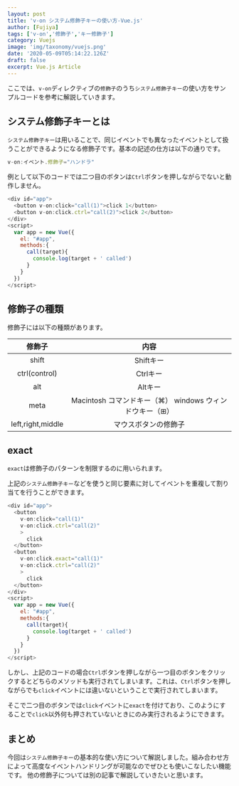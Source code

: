 ```yaml
---
layout: post
title: 'v-on システム修飾子キーの使い方-Vue.js'
author: [Fujiya]
tags: ['v-on','修飾子','キー修飾子']
category: Vuejs
image: 'img/taxonomy/vuejs.png'
date: '2020-05-09T05:14:22.126Z'
draft: false
excerpt: Vue.js Article
---
```


ここでは、`v-on`ディレクティブの`修飾子`のうち`システム修飾子キー`の使い方をサンプルコードを参考に解説していきます。

## システム修飾子キーとは
`システム修飾子キー`は用いることで、同じイベントでも異なったイベントとして扱うことができるようになる修飾子です。基本の記述の仕方は以下の通りです。

```js:title=Vue.js
v-on:イベント.修飾子="ハンドラ"
```

例として以下のコードでは二つ目のボタンは`Ctrl`ボタンを押しながらでないと動作しません。

```html:title=Vue.js
<div id="app">
  <button v-on:click="call(1)">click 1</button>
  <button v-on:click.ctrl="call(2)">click 2</button>
</div>
<script>
  var app = new Vue({
    el: "#app",
    methods:{
      call(target){
        console.log(target + ' called')
      }
    }
  })
</script>
```

## 修飾子の種類
修飾子には以下の種類があります。

|       修飾子      |                           内容                          |
|:-----------------:|:-------------------------------------------------------:|
|       shift       | Shiftキー                                               |
|   ctrl(control)   | Ctrlキー                                                |
|        alt        | Altキー                                                 |
|        meta       | Macintosh コマンドキー（⌘） windows ウィンドウキー（⊞） |
| left,right,middle |                   マウスボタンの修飾子                  |

## exact
`exact`は修飾子のパターンを制限するのに用いられます。

上記の`システム修飾子キー`などを使うと同じ要素に対してイベントを重複して割り当てを行うことができます。

```html:title=Vue.js
<div id="app">
  <button 
    v-on:click="call(1)"
    v-on:click.ctrl="call(2)"
    >
      click
  </button>
  <button 
    v-on:click.exact="call(1)"
    v-on:click.ctrl="call(2)"
    >
      click
  </button>
</div>
<script>
  var app = new Vue({
    el: "#app",
    methods:{
      call(target){
        console.log(target + ' called')
      }
    }
  })
</script>
```

しかし、上記のコードの場合`Ctrl`ボタンを押しながら一つ目のボタンをクリックするとどちらのメソッドも実行されてしまいます。これは、`Ctrl`ボタンを押しながらでも`click`イベントには違いないということで実行されてしまいます。

そこで二つ目のボタンでは`click`イベントに`exact`を付けており、このようにすることで`click`以外何も押されていないときにのみ実行されるようにできます。

## まとめ
今回は`システム修飾子キー`の基本的な使い方について解説しました。組み合わせ方によって高度なイベントハンドリングが可能なのでぜひとも使いこなしたい機能です。
他の修飾子については別の記事で解説していきたいと思います。
